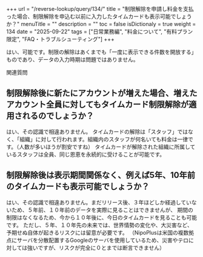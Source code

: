 +++
url = "/reverse-lookup/query/134/"
title = "制限解除を申請し料金を支払った場合、制限解除を申込む以前に入力したタイムカードも表示可能でしょうか？"
menuTitle = ""
description = ""
toc = false
isDictionaly = true
weight = 134
date = "2025-09-22"
tags = ["日常業務編", "料金について", "有料プラン限定", "FAQ・トラブルシューティング"]
+++

はい、可能です。制限の解除はあくまでも「一度に表示できる件数を開放する」ものであり、データの入力時期は問題ではありません。

関連質問

## 制限解除後に新たにアカウントが増えた場合、増えたアカウント全員に対してもタイムカード制限解除が適用されるのでしょうか？

はい、その認識で相違ありません。
タイムカードの解除は「スタッフ」ではなく、「組織」に対して行われます。組織内のスタッフが何名いても料金は一律です。（人数が多いほうが割安ですね）
タイムカードが解除された組織に所属しているスタッフは全員、同じ恩恵を永続的に受けることが可能です。

## 制限解除後は表示期間関係なく、例えば5年、10年前のタイムカードも表示可能でしょうか？

はい、その認識で相違ありません。まだリリース後、３年ほどしか経過していないため、５年前、１０年前のデータを実際に見ることはできませんが、
期間の制限はなくなるため、今から１０年後に、今日のタイムカードを見ることも可能です。
ただし、５年、１０年先の未来では、世界情勢の変化や、大災害など、予期せぬ自体が起きるリスクには留意が必要です。
（NipoPlusは米国の複数拠点にサーバを分散配置するGoogleのサーバを使用しているため、災害やテロに対しては強いですが、リスクが完全に０とまでは断言できません）
